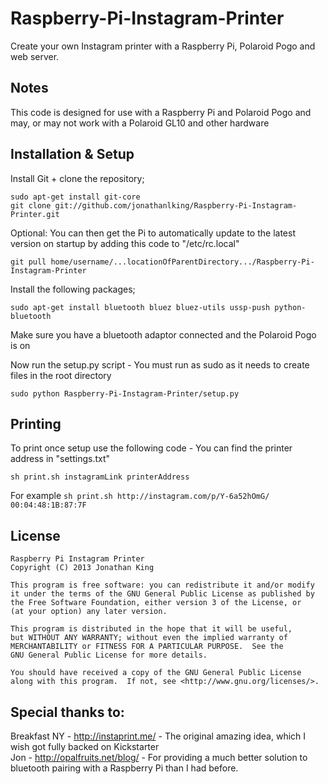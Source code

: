 Raspberry-Pi-Instagram-Printer
==============================

Create your own Instagram printer with a Raspberry Pi, Polaroid Pogo and web server.

Notes
-----

This code is designed for use with a Raspberry Pi and Polaroid Pogo and may, or may not work with a Polaroid GL10 and other hardware

Installation & Setup
--------------------

Install Git + clone the repository;

    sudo apt-get install git-core
    git clone git://github.com/jonathanlking/Raspberry-Pi-Instagram-Printer.git
    
Optional: You can then get the Pi to automatically update to the latest version on startup by adding this code to "/etc/rc.local"

    git pull home/username/...locationOfParentDirectory.../Raspberry-Pi-Instagram-Printer

Install the following packages;

    sudo apt-get install bluetooth bluez bluez-utils ussp-push python-bluetooth
    
Make sure you have a bluetooth adaptor connected and the Polaroid Pogo is on    

Now run the setup.py script - You must run as sudo as it needs to create files in the root directory

    sudo python Raspberry-Pi-Instagram-Printer/setup.py
    
Printing
--------

To print once setup use the following code - You can find the printer address in "settings.txt"

    sh print.sh instagramLink printerAddress
    
For example `sh print.sh http://instagram.com/p/Y-6a52hOmG/ 00:04:48:1B:87:7F`

License
-------

    Raspberry Pi Instagram Printer
    Copyright (C) 2013 Jonathan King

    This program is free software: you can redistribute it and/or modify
    it under the terms of the GNU General Public License as published by
    the Free Software Foundation, either version 3 of the License, or
    (at your option) any later version.

    This program is distributed in the hope that it will be useful,
    but WITHOUT ANY WARRANTY; without even the implied warranty of
    MERCHANTABILITY or FITNESS FOR A PARTICULAR PURPOSE.  See the
    GNU General Public License for more details.

    You should have received a copy of the GNU General Public License
    along with this program.  If not, see <http://www.gnu.org/licenses/>.

Special thanks to:
------------------

Breakfast NY - http://instaprint.me/ - The original amazing idea, which I wish got fully backed on Kickstarter    
Jon - http://opalfruits.net/blog/ - For providing a much better solution to bluetooth pairing with a Raspberry Pi than I had before.

